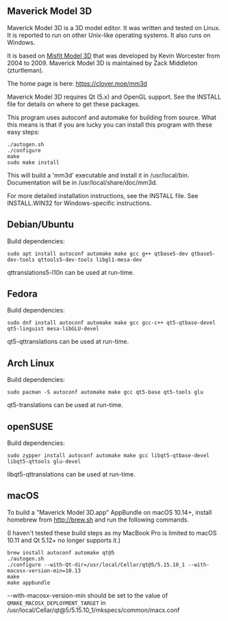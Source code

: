 Maverick Model 3D
-----------------

Maverick Model 3D is a 3D model editor.  It was written and tested on Linux.
It is reported to run on other Unix-like operating systems. It also runs
on Windows.

It is based on [Misfit Model 3D](http://www.misfitcode.com/misfitmodel3d/)
that was developed by Kevin Worcester from 2004 to 2009. Maverick Model 3D
is maintained by Zack Middleton (zturtleman).

The home page is here:
   https://clover.moe/mm3d

Maverick Model 3D requires Qt (5.x) and OpenGL support.  See the INSTALL file
for details on where to get these packages.

This program uses autoconf and automake for building from source.  What this
means is that if you are lucky you can install this program with these
easy steps:

    ./autogen.sh
    ./configure
    make
    sudo make install

This will build a 'mm3d' executable and install it in /usr/local/bin.
Documentation will be in /usr/local/share/doc/mm3d.

For more detailed installation instructions, see the INSTALL file.
See INSTALL.WIN32 for Windows-specific instructions.

## Debian/Ubuntu

Build dependencies:

    sudo apt install autoconf automake make gcc g++ qtbase5-dev qtbase5-dev-tools qttools5-dev-tools libgl1-mesa-dev

qttranslations5-l10n can be used at run-time.

## Fedora

Build dependencies:

    sudo dnf install autoconf automake make gcc gcc-c++ qt5-qtbase-devel qt5-linguist mesa-libGLU-devel

qt5-qttranslations can be used at run-time.

## Arch Linux

Build dependencies:

    sudo pacman -S autoconf automake make gcc qt5-base qt5-tools glu

qt5-translations can be used at run-time.

## openSUSE

Build dependencies:

    sudo zypper install autoconf automake make gcc libqt5-qtbase-devel libqt5-qttools glu-devel

libqt5-qttranslations can be used at run-time.

## macOS

To build a "Maverick Model 3D.app" AppBundle on macOS 10.14+,
install homebrew from http://brew.sh and run the following commands.

(I haven't tested these build steps as my MacBook Pro is limited to
macOS 10.11 and Qt 5.12+ no longer supports it.)

    brew install autoconf automake qt@5
    ./autogen.sh
    ./configure --with-Qt-dir=/usr/local/Cellar/qt@5/5.15.10_1 --with-macosx-version-min=10.13
    make
    make appbundle

--with-macosx-version-min should be set to the value of
`QMAKE_MACOSX_DEPLOYMENT_TARGET` in
/usr/local/Cellar/qt@5/5.15.10_1/mkspecs/common/macx.conf
